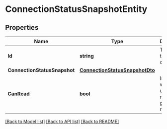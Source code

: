 # ConnectionStatusSnapshotEntity

## Properties

Name | Type | Description | Notes
------------ | ------------- | ------------- | -------------
**Id** | **string** | The id of the connection. | [optional] 
**ConnectionStatusSnapshot** | [**ConnectionStatusSnapshotDto**](ConnectionStatusSnapshotDTO.md) |  | [optional] 
**CanRead** | **bool** | Indicates whether the user can read a given resource. | [optional] [readonly] 

[[Back to Model list]](../README.md#documentation-for-models) [[Back to API list]](../README.md#documentation-for-api-endpoints) [[Back to README]](../README.md)


